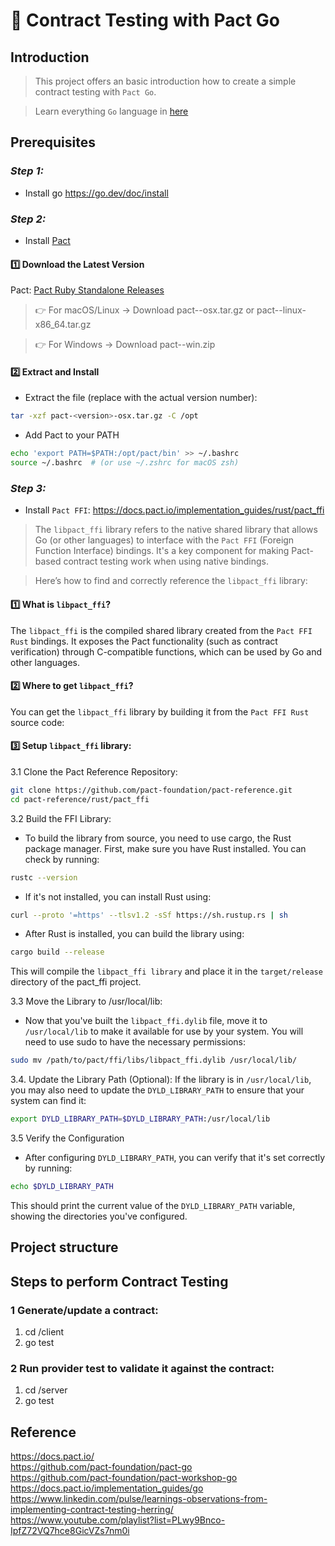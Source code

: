 # 🚀 Contract Testing with Pact Go

## Introduction

> This project offers an basic introduction how to create a simple contract testing with `Pact Go`.

> Learn everything `Go` language in [here](https://go.dev/doc/tutorial/getting-started#code)

## Prerequisites

### ***Step 1:***

- Install go https://go.dev/doc/install

### ***Step 2:***

- Install [Pact](https://github.com/pact-foundation/pact-go#installation)

#### 1️⃣ Download the Latest Version

Pact:  [Pact Ruby Standalone Releases](https://github.com/pact-foundation/pact-ruby-standalone/releases)
> 👉 For macOS/Linux → Download pact-<version>-osx.tar.gz or pact-<version>-linux-x86_64.tar.gz

> 👉 For Windows → Download pact-<version>-win.zip

#### 2️⃣ Extract and Install

- Extract the file (replace <version> with the actual version number):

```bash
tar -xzf pact-<version>-osx.tar.gz -C /opt
```

- Add Pact to your PATH

```bash
echo 'export PATH=$PATH:/opt/pact/bin' >> ~/.bashrc
source ~/.bashrc  # (or use ~/.zshrc for macOS zsh)
```

### ***Step 3:***

- Install `Pact FFI`: https://docs.pact.io/implementation_guides/rust/pact_ffi

> The `libpact_ffi` library refers to the native shared library that allows Go (or other languages) to interface with
> the
> `Pact FFI` (Foreign Function Interface) bindings. It's a key component for making Pact-based contract testing work
> when
> using native bindings.

> Here’s how to find and correctly reference the `libpact_ffi` library:

#### 1️⃣ What is `libpact_ffi`?

The `libpact_ffi` is the compiled shared library created from the `Pact FFI Rust` bindings. It exposes the Pact
functionality (such as contract verification) through C-compatible functions, which can be used by Go and other
languages.

#### 2️⃣ Where to get `libpact_ffi`?

You can get the `libpact_ffi` library by building it from the `Pact FFI Rust` source code:

#### 3️⃣ Setup `libpact_ffi` library:

3.1 Clone the Pact Reference Repository:

```bash
git clone https://github.com/pact-foundation/pact-reference.git
cd pact-reference/rust/pact_ffi
```

3.2 Build the FFI Library:

- To build the library from source, you need to use cargo, the Rust package manager. First, make sure you have Rust
  installed. You can check by running:

```bash
rustc --version
```

- If it's not installed, you can install Rust using:

```bash
curl --proto '=https' --tlsv1.2 -sSf https://sh.rustup.rs | sh
```

- After Rust is installed, you can build the library using:

```bash
cargo build --release
```

This will compile the `libpact_ffi library` and place it in the `target/release` directory of the pact_ffi
project.

3.3 Move the Library to /usr/local/lib:

- Now that you've built the `libpact_ffi.dylib` file, move it to `/usr/local/lib` to make it available for use
  by your system. You will need to use sudo to have the necessary permissions:

```bash
sudo mv /path/to/pact/ffi/libs/libpact_ffi.dylib /usr/local/lib/
```

3.4. Update the Library Path (Optional):
If the library is in `/usr/local/lib`, you may also need to update the `DYLD_LIBRARY_PATH` to ensure that your
system can find it:

```bash
export DYLD_LIBRARY_PATH=$DYLD_LIBRARY_PATH:/usr/local/lib
```

3.5 Verify the Configuration

- After configuring `DYLD_LIBRARY_PATH`, you can verify that it's set correctly by running:

```bash
echo $DYLD_LIBRARY_PATH
```

This should print the current value of the `DYLD_LIBRARY_PATH` variable, showing the directories you've configured.

## Project structure

## Steps to perform Contract Testing

### 1 Generate/update a contract:

1. cd /client
2. go test

### 2 Run provider test to validate it against the contract:

1. cd /server
2. go test

## Reference

https://docs.pact.io/ <br>
https://github.com/pact-foundation/pact-go <br>
https://github.com/pact-foundation/pact-workshop-go <br>
https://docs.pact.io/implementation_guides/go <br>
https://www.linkedin.com/pulse/learnings-observations-from-implementing-contract-testing-herring/ <br>
https://www.youtube.com/playlist?list=PLwy9Bnco-IpfZ72VQ7hce8GicVZs7nm0i

